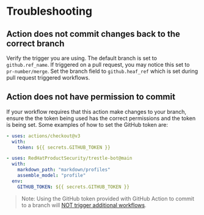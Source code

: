 # Troubleshooting


## Action does not commit changes back to the correct branch

Verify the trigger you are using. The default branch is set to `github.ref_name`. If triggered on a pull request, you may notice this set to `pr-number/merge`. Set the branch field to `github.heaf_ref` which is set during pull request triggered workflows.

## Action does not have permission to commit

If your workflow requires that this action make changes to your branch, ensure the the token being used has the correct permissions and the token is being set. Some examples of how to set the GitHub token are:

```yaml
- uses: actions/checkout@v3
  with:
    token: ${{ secrets.GITHUB_TOKEN }}
```

```yaml
- uses: RedHatProductSecurity/trestle-bot@main
  with:
    markdown_path: "markdown/profiles"
    assemble_model: "profile"
  env:
    GITHUB_TOKEN: ${{ secrets.GITHUB_TOKEN }}
```

> Note: Using the GitHub token provided with GitHub Action to commit to a branch will [NOT trigger additional workflows](https://docs.github.com/en/actions/security-guides/automatic-token-authentication#using-the-github_token-in-a-workflow).